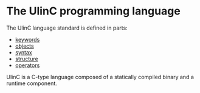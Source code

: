 # The UlinC programming language
The UlinC language standard is defined in parts:
- [keywords](keywords.md)
- [objects](objects.md)
- [syntax](syntax.md)
- [structure](structure.md)
- [operators](operators.md)

UlinC is a C-type language composed of a statically compiled binary and a runtime component.
